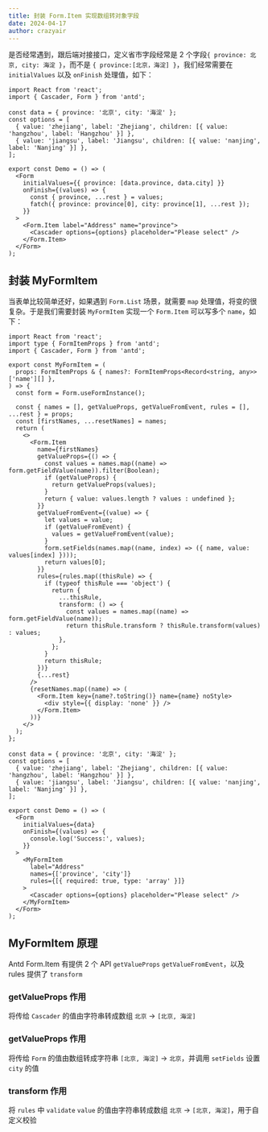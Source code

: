 ```yaml
---
title: 封装 Form.Item 实现数组转对象字段
date: 2024-04-17
author: crazyair
---
```


<!-- Ant Design 的一个 Form.Item 就是一个字段，比如 -->

是否经常遇到，跟后端对接接口，定义省市字段经常是 2 个字段`{ province: 北京, city: 海淀 }`，而不是 `{ province:[北京，海淀] }`，我们经常需要在 `initialValues` 以及 `onFinish` 处理值，如下：

```tsx
import React from 'react';
import { Cascader, Form } from 'antd';

const data = { province: '北京', city: '海淀' };
const options = [
  { value: 'zhejiang', label: 'Zhejiang', children: [{ value: 'hangzhou', label: 'Hangzhou' }] },
  { value: 'jiangsu', label: 'Jiangsu', children: [{ value: 'nanjing', label: 'Nanjing' }] },
];

export const Demo = () => (
  <Form
    initialValues={{ province: [data.province, data.city] }}
    onFinish={(values) => {
      const { province, ...rest } = values;
      fatch({ province: province[0], city: province[1], ...rest });
    }}
  >
    <Form.Item label="Address" name="province">
      <Cascader options={options} placeholder="Please select" />
    </Form.Item>
  </Form>
);
```

## 封装 MyFormItem

当表单比较简单还好，如果遇到 `Form.List` 场景，就需要 `map` 处理值，将变的很复杂。于是我们需要封装 `MyFormItem` 实现一个 `Form.Item` 可以写多个 `name`，如下：

```tsx
import React from 'react';
import type { FormItemProps } from 'antd';
import { Cascader, Form } from 'antd';

export const MyFormItem = (
  props: FormItemProps & { names?: FormItemProps<Record<string, any>>['name'][] },
) => {
  const form = Form.useFormInstance();

  const { names = [], getValueProps, getValueFromEvent, rules = [], ...rest } = props;
  const [firstNames, ...resetNames] = names;
  return (
    <>
      <Form.Item
        name={firstNames}
        getValueProps={() => {
          const values = names.map((name) => form.getFieldValue(name)).filter(Boolean);
          if (getValueProps) {
            return getValueProps(values);
          }
          return { value: values.length ? values : undefined };
        }}
        getValueFromEvent={(value) => {
          let values = value;
          if (getValueFromEvent) {
            values = getValueFromEvent(value);
          }
          form.setFields(names.map((name, index) => ({ name, value: values[index] })));
          return values[0];
        }}
        rules={rules.map((thisRule) => {
          if (typeof thisRule === 'object') {
            return {
              ...thisRule,
              transform: () => {
                const values = names.map((name) => form.getFieldValue(name));
                return thisRule.transform ? thisRule.transform(values) : values;
              },
            };
          }
          return thisRule;
        })}
        {...rest}
      />
      {resetNames.map((name) => (
        <Form.Item key={name?.toString()} name={name} noStyle>
          <div style={{ display: 'none' }} />
        </Form.Item>
      ))}
    </>
  );
};

const data = { province: '北京', city: '海淀' };
const options = [
  { value: 'zhejiang', label: 'Zhejiang', children: [{ value: 'hangzhou', label: 'Hangzhou' }] },
  { value: 'jiangsu', label: 'Jiangsu', children: [{ value: 'nanjing', label: 'Nanjing' }] },
];

export const Demo = () => (
  <Form
    initialValues={data}
    onFinish={(values) => {
      console.log('Success:', values);
    }}
  >
    <MyFormItem
      label="Address"
      names={['province', 'city']}
      rules={[{ required: true, type: 'array' }]}
    >
      <Cascader options={options} placeholder="Please select" />
    </MyFormItem>
  </Form>
);
```

## MyFormItem 原理

Antd Form.Item 有提供 2 个 API `getValueProps` `getValueFromEvent`，以及 rules 提供了 `transform`

### getValueProps 作用

将传给 `Cascader` 的值由字符串转成数组 `北京` -> `[北京, 海淀]`

### getValueProps 作用

将传给 `Form` 的值由数组转成字符串 `[北京, 海淀]` -> `北京`，并调用 `setFields` 设置 `city` 的值

### transform 作用

将 `rules` 中 `validate` `value` 的值由字符串转成数组 `北京` -> `[北京, 海淀]`，用于自定义校验
